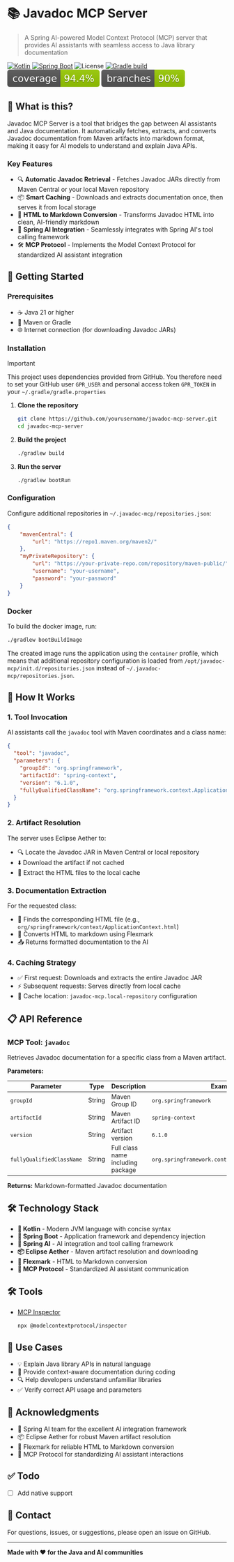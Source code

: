 # 📚 Javadoc MCP Server

> A Spring AI-powered Model Context Protocol (MCP) server that provides AI assistants with seamless access to Java
> library documentation

[![Kotlin](https://img.shields.io/badge/Kotlin-2.2+-7F52FF.svg?logo=kotlin)](https://kotlinlang.org/)
[![Spring Boot](https://img.shields.io/badge/Spring%20Boot-3.x-6DB33F.svg?logo=spring)](https://spring.io/projects/spring-boot)
![License](https://img.shields.io/badge/License-Apache%20License%20Version%202.0-blue)
[![Gradle build](https://github.com/bitfist/javadoc-mcp-server/actions/workflows/test.yml/badge.svg)](https://github.com/bitfist/javadoc-mcp-server/actions/workflows/test.yml)
![Coverage](.github/badges/jacoco.svg)
![Branches](.github/badges/branches.svg)

## 🎯 What is this?

Javadoc MCP Server is a tool that bridges the gap between AI assistants and Java documentation. It automatically
fetches, extracts, and converts Javadoc documentation from Maven artifacts into markdown format, making it easy for AI
models to understand and explain Java APIs.

### Key Features

- 🔍 **Automatic Javadoc Retrieval** - Fetches Javadoc JARs directly from Maven Central or your local Maven repository
- 📦 **Smart Caching** - Downloads and extracts documentation once, then serves it from local storage
- 🔄 **HTML to Markdown Conversion** - Transforms Javadoc HTML into clean, AI-friendly markdown
- 🚀 **Spring AI Integration** - Seamlessly integrates with Spring AI's tool calling framework
- 🛠️ **MCP Protocol** - Implements the Model Context Protocol for standardized AI assistant integration

## 🚀 Getting Started

### Prerequisites

- ☕ Java 21 or higher
- 🔧 Maven or Gradle
- 🌐 Internet connection (for downloading Javadoc JARs)

### Installation

> [!IMPORTANT]  
> This project uses dependencies provided from GitHub. You therefore need to set your GitHub user `GPR_USER` and
> personal access token `GPR_TOKEN` in your `~/.gradle/gradle.properties`

1. **Clone the repository**
   ```bash
   git clone https://github.com/yourusername/javadoc-mcp-server.git
   cd javadoc-mcp-server
   ```

2. **Build the project**
   ```bash
   ./gradlew build
   ```

3. **Run the server**
   ```bash
   ./gradlew bootRun
   ```
### Configuration

Configure additional repositories in `~/.javadoc-mcp/repositories.json`:

```json
{
    "mavenCentral": {
        "url": "https://repo1.maven.org/maven2/"
    },
    "myPrivateRepository": {
        "url": "https://your-private-repo.com/repository/maven-public/",
        "username": "your-username",
        "password": "your-password"
    }
}
```

### Docker

To build the docker image, run:
   ```bash
   ./gradlew bootBuildImage
   ```
The created image runs the application using the `container` profile, which means that additional repository configuration
is loaded from `/opt/javadoc-mcp/init.d/repositories.json` instead of `~/.javadoc-mcp/repositories.json`.

## 🔧 How It Works

### 1. Tool Invocation

AI assistants call the `javadoc` tool with Maven coordinates and a class name:

```json
{
  "tool": "javadoc",
  "parameters": {
    "groupId": "org.springframework",
    "artifactId": "spring-context",
    "version": "6.1.0",
    "fullyQualifiedClassName": "org.springframework.context.ApplicationContext"
  }
}
```

### 2. Artifact Resolution

The server uses Eclipse Aether to:

- 🔍 Locate the Javadoc JAR in Maven Central or local repository
- ⬇️ Download the artifact if not cached
- 📂 Extract the HTML files to the local cache

### 3. Documentation Extraction

For the requested class:

- 📄 Finds the corresponding HTML file (e.g., `org/springframework/context/ApplicationContext.html`)
- 🔄 Converts HTML to markdown using Flexmark
- 📤 Returns formatted documentation to the AI

### 4. Caching Strategy

- ✅ First request: Downloads and extracts the entire Javadoc JAR
- ⚡ Subsequent requests: Serves directly from local cache
- 💾 Cache location: `javadoc-mcp.local-repository` configuration

## 📋 API Reference

### MCP Tool: `javadoc`

Retrieves Javadoc documentation for a specific class from a Maven artifact.

**Parameters:**

| Parameter                 | Type   | Description                       | Example                                          |
|---------------------------|--------|-----------------------------------|--------------------------------------------------|
| `groupId`                 | String | Maven Group ID                    | `org.springframework`                            |
| `artifactId`              | String | Maven Artifact ID                 | `spring-context`                                 |
| `version`                 | String | Artifact version                  | `6.1.0`                                          |
| `fullyQualifiedClassName` | String | Full class name including package | `org.springframework.context.ApplicationContext` |

**Returns:** Markdown-formatted Javadoc documentation

## 🛠️ Technology Stack

- **🔷 Kotlin** - Modern JVM language with concise syntax
- **🍃 Spring Boot** - Application framework and dependency injection
- **🤖 Spring AI** - AI integration and tool calling framework
- **📦 Eclipse Aether** - Maven artifact resolution and downloading
- **📝 Flexmark** - HTML to Markdown conversion
- **🔧 MCP Protocol** - Standardized AI assistant communication

## 🛠️ Tools

- [MCP Inspector](https://github.com/modelcontextprotocol/inspector)
  ```bash
  npx @modelcontextprotocol/inspector
  ```

## 🤝 Use Cases

- 💡 Explain Java library APIs in natural language
- 📖 Provide context-aware documentation during coding
- 🔍 Help developers understand unfamiliar libraries
- ✅ Verify correct API usage and parameters

## 🙏 Acknowledgments

- 🍃 Spring AI team for the excellent AI integration framework
- 📦 Eclipse Aether for robust Maven artifact resolution
- 📝 Flexmark for reliable HTML to Markdown conversion
- 🤖 MCP Protocol for standardizing AI assistant interactions

## ✅ Todo

- [ ] Add native support

## 📧 Contact

For questions, issues, or suggestions, please open an issue on GitHub.

---

**Made with ❤️ for the Java and AI communities**